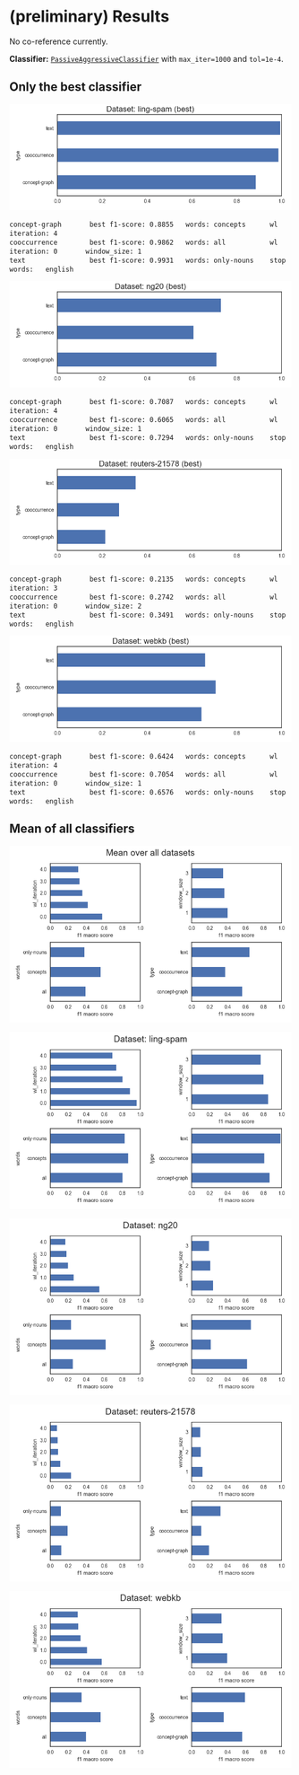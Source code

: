 # (preliminary) Results

No co-reference currently.

**Classifier:** [`PassiveAggressiveClassifier`](http://scikit-learn.org/stable/modules/generated/sklearn.linear_model.PassiveAggressiveClassifier.html) with `max_iter=1000` and `tol=1e-4`.

## Only the best classifier

![dataset-ling-spam-best.png](dataset-ling-spam-best.png)

```
concept-graph       best f1-score: 0.8855   words: concepts      wl iteration: 4       
cooccurrence        best f1-score: 0.9862   words: all           wl iteration: 0       window_size: 1
text                best f1-score: 0.9931   words: only-nouns    stop words:   english
```

![dataset-ng20-best.png](dataset-ng20-best.png)

```
concept-graph       best f1-score: 0.7087   words: concepts      wl iteration: 4       
cooccurrence        best f1-score: 0.6065   words: all           wl iteration: 0       window_size: 1
text                best f1-score: 0.7294   words: only-nouns    stop words:   english
```

![dataset-reuters-21578-best.png](dataset-reuters-21578-best.png)

```
concept-graph       best f1-score: 0.2135   words: concepts      wl iteration: 3       
cooccurrence        best f1-score: 0.2742   words: all           wl iteration: 0       window_size: 2
text                best f1-score: 0.3491   words: only-nouns    stop words:   english
```

![dataset-webkb-best.png](dataset-webkb-best.png)

```
concept-graph       best f1-score: 0.6424   words: concepts      wl iteration: 4       
cooccurrence        best f1-score: 0.7054   words: all           wl iteration: 0       window_size: 1
text                best f1-score: 0.6576   words: only-nouns    stop words:   english
```

## Mean of all classifiers

![all.png](all.png)

![dataset-ling-spam.png](dataset-ling-spam.png)

![dataset-ng20.png](dataset-ng20.png)

![dataset-reuters-21578.png](dataset-reuters-21578.png)

![dataset-webkb.png](dataset-webkb.png)